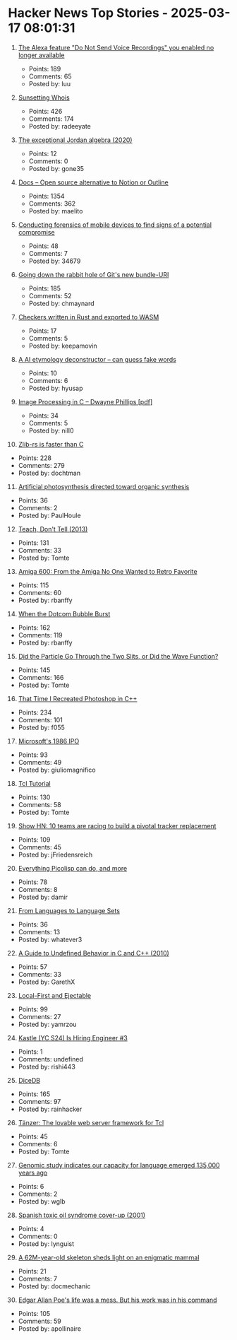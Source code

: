 # Hacker News Top Stories - 2025-03-17 08:01:31

1. [The Alexa feature "Do Not Send Voice Recordings" you enabled no longer available](https://discuss.systems/@dev/114161826926246661)
   - Points: 189
   - Comments: 65
   - Posted by: luu

2. [Sunsetting Whois](https://www.icann.org/en/announcements/details/icann-update-launching-rdap-sunsetting-whois-27-01-2025-en)
   - Points: 426
   - Comments: 174
   - Posted by: radeeyate

3. [The exceptional Jordan algebra (2020)](https://cp4space.hatsya.com/2020/10/28/the-exceptional-jordan-algebra/)
   - Points: 12
   - Comments: 0
   - Posted by: gone35

4. [Docs – Open source alternative to Notion or Outline](https://github.com/suitenumerique/docs)
   - Points: 1354
   - Comments: 362
   - Posted by: maelito

5. [Conducting forensics of mobile devices to find signs of a potential compromise](https://github.com/mvt-project/mvt)
   - Points: 48
   - Comments: 7
   - Posted by: 34679

6. [Going down the rabbit hole of Git's new bundle-URI](https://blog.gitbutler.com/going-down-the-rabbit-hole-of-gits-new-bundle-uri/)
   - Points: 185
   - Comments: 52
   - Posted by: chmaynard

7. [Checkers written in Rust and exported to WASM](https://kevinalbs.com/checkers/)
   - Points: 17
   - Comments: 5
   - Posted by: keepamovin

8. [A AI etymology deconstructor – can guess fake words](https://deconstructor.ayush.digital/)
   - Points: 10
   - Comments: 6
   - Posted by: hyusap

9. [Image Processing in C – Dwayne Phillips [pdf]](https://homepages.inf.ed.ac.uk/rbf/BOOKS/PHILLIPS/cips2ed.pdf)
   - Points: 34
   - Comments: 5
   - Posted by: nill0

10. [Zlib-rs is faster than C](https://trifectatech.org/blog/zlib-rs-is-faster-than-c/)
   - Points: 228
   - Comments: 279
   - Posted by: dochtman

11. [Artificial photosynthesis directed toward organic synthesis](https://www.nature.com/articles/s41467-025-56374-z)
   - Points: 36
   - Comments: 2
   - Posted by: PaulHoule

12. [Teach, Don't Tell (2013)](https://stevelosh.com/blog/2013/09/teach-dont-tell/)
   - Points: 131
   - Comments: 33
   - Posted by: Tomte

13. [Amiga 600: From the Amiga No One Wanted to Retro Favorite](https://dfarq.homeip.net/amiga-600-the-amiga-no-one-wanted/)
   - Points: 115
   - Comments: 60
   - Posted by: rbanffy

14. [When the Dotcom Bubble Burst](https://dfarq.homeip.net/when-the-dotcom-bubble-burst/)
   - Points: 162
   - Comments: 119
   - Posted by: rbanffy

15. [Did the Particle Go Through the Two Slits, or Did the Wave Function?](https://profmattstrassler.com/2025/03/13/did-the-particle-go-through-the-two-slits-or-did-the-wave-function/)
   - Points: 145
   - Comments: 166
   - Posted by: Tomte

16. [That Time I Recreated Photoshop in C++](https://f055.net/technology/that-time-i/that-time-i-recreated-photoshop-in-c/)
   - Points: 234
   - Comments: 101
   - Posted by: f055

17. [Microsoft's 1986 IPO](https://dfarq.homeip.net/microsofts-1986-ipo/)
   - Points: 93
   - Comments: 49
   - Posted by: giuliomagnifico

18. [Tcl Tutorial](https://www.tcl-lang.org/man/tcl8.5/tutorial/tcltutorial.html)
   - Points: 130
   - Comments: 58
   - Posted by: Tomte

19. [Show HN: 10 teams are racing to build a pivotal tracker replacement](https://bye-tracker.net)
   - Points: 109
   - Comments: 45
   - Posted by: jFriedensreich

20. [Everything Picolisp can do, and more](https://picolisp.com/wiki/?Documentation)
   - Points: 78
   - Comments: 8
   - Posted by: damir

21. [From Languages to Language Sets](https://gist.github.com/xixixao/8e363dbd3663b6729cd5b6d74dbbf9d4)
   - Points: 36
   - Comments: 13
   - Posted by: whatever3

22. [A Guide to Undefined Behavior in C and C++ (2010)](https://blog.regehr.org/archives/213)
   - Points: 57
   - Comments: 33
   - Posted by: GarethX

23. [Local-First and Ejectable](https://thymer.com/local-first-ejectable)
   - Points: 99
   - Comments: 27
   - Posted by: yamrzou

24. [Kastle (YC S24) Is Hiring Engineer #3](https://www.ycombinator.com/companies/kastle/jobs/XSq5nJT-founding-applied-ai-engineer-at-kastle)
   - Points: 1
   - Comments: undefined
   - Posted by: rishi443

25. [DiceDB](https://dicedb.io/)
   - Points: 165
   - Comments: 97
   - Posted by: rainhacker

26. [Tänzer: The lovable web server framework for Tcl](https://tanzer.io/)
   - Points: 45
   - Comments: 6
   - Posted by: Tomte

27. [Genomic study indicates our capacity for language emerged 135,000 years ago](https://phys.org/news/2025-03-genomic-capacity-language-emerged-years.html)
   - Points: 6
   - Comments: 2
   - Posted by: wglb

28. [Spanish toxic oil syndrome cover-up (2001)](https://www.theguardian.com/education/2001/aug/25/research.highereducation)
   - Points: 4
   - Comments: 0
   - Posted by: lynguist

29. [A 62M-year-old skeleton sheds light on an enigmatic mammal](https://www.sciencedaily.com/releases/2025/03/250311121514.htm)
   - Points: 21
   - Comments: 7
   - Posted by: docmechanic

30. [Edgar Allan Poe's life was a mess. But his work was in his command](https://www.washingtonpost.com/books/2025/03/13/edgar-allan-poe-biography-kopley-review/)
   - Points: 105
   - Comments: 59
   - Posted by: apollinaire

